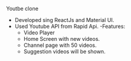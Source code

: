 Youtbe clone 
- Developed sing ReactJs and Material UI.
- Used Youtube API from Rapid Api.
-Features: 
  - Video Player
  - Home Screen with new videos.
  - Channel page with 50 videos.
  - Suggestion videos will be shown.
  
